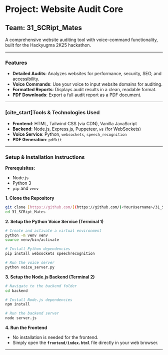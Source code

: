 # Project: Website Audit Core
## Team: 31_SCRipt_Mates

A comprehensive website auditing tool with voice-command functionality, built for the Hackyugma 2K25 hackathon.

---
### Features

* **Detailed Audits**: Analyzes websites for performance, security, SEO, and accessibility.
* **Voice Commands**: Use your voice to input website domains for auditing.
* **Formatted Reports**: Displays audit results in a clean, readable format.
* **PDF Downloads**: Export a full audit report as a PDF document.

---
### [cite_start]Tools & Technologies Used 

* **Frontend**: HTML, Tailwind CSS (via CDN), Vanilla JavaScript
* **Backend**: Node.js, Express.js, Puppeteer, `ws` (for WebSockets)
* **Voice Service**: Python, `websockets`, `speech_recognition`
* **PDF Generation**: `pdfkit`

---
### Setup & Installation Instructions

**Prerequisites:**
* Node.js
* Python 3
* `pip` and `venv`

**1. Clone the Repository**
```bash
git clone [https://github.com/](https://github.com/)<YourUsername>/31_SCRipt_Mates.git
cd 31_SCRipt_Mates
```

**2. Setup the Python Voice Service (Terminal 1)**
```bash
# Create and activate a virtual environment
python -m venv venv
source venv/bin/activate

# Install Python dependencies
pip install websockets speechrecognition

# Run the voice server
python voice_server.py
```

**3. Setup the Node.js Backend (Terminal 2)**
```bash
# Navigate to the backend folder
cd backend

# Install Node.js dependencies
npm install

# Run the backend server
node server.js
```

**4. Run the Frontend**
* No installation is needed for the frontend.
* Simply open the **`frontend/index.html`** file directly in your web browser.

---
